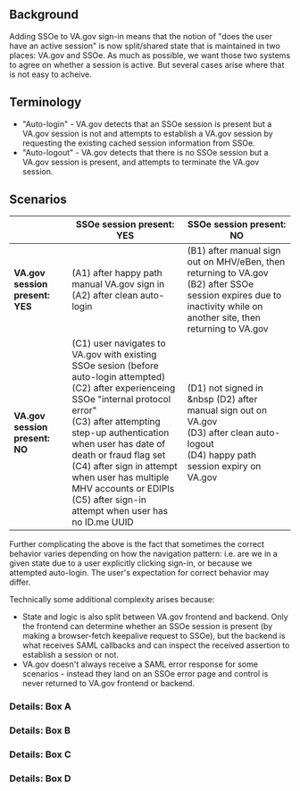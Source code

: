 ## Background
Adding SSOe to VA.gov sign-in means that the notion of "does the user have an active session" is now split/shared state that is maintained in two places: VA.gov and SSOe. As much as possible, we want those two systems to agree on whether a session is active. But several cases arise where that is not easy to acheive.

## Terminology
* "Auto-login" - VA.gov detects that an SSOe session is present but a VA.gov session is not and attempts to establish a VA.gov session by requesting the existing cached session information from SSOe.
* "Auto-logout" - VA.gov detects that there is no SSOe session but a VA.gov session is present, and attempts to terminate the VA.gov session.

## Scenarios

| | SSOe session present: YES | SSOe session present: NO |
| --- | --- | --- |
| **VA.gov session present: YES** | (A1) after happy path manual VA.gov sign in<br/>(A2) after clean auto-login | (B1) after manual sign out on MHV/eBen, then returning to VA.gov<br/>(B2) after SSOe session expires due to inactivity while on another site, then returning to VA.gov | 
| **VA.gov session present: NO** | (C1) user navigates to VA.gov with existing SSOe sesion (before auto-login attempted)<br/> (C2) after experienceing SSOe "internal protocol error"<br/>(C3) after attempting step-up authentication when user has date of death or fraud flag set<br/>(C4) after sign in attempt when user has multiple MHV accounts or EDIPIs<br/>(C5) after sign-in attempt when user has no ID.me UUID | (D1) not signed in<br/>&nbsp (D2) after manual sign out on VA.gov<br/>(D3) after clean auto-logout<br/>(D4) happy path session expiry on VA.gov|

Further complicating the above is the fact that sometimes the correct behavior varies depending on how the navigation pattern: i.e. are we in a given state due to a user explicitly clicking sign-in, or because we attempted auto-login. The user's expectation for correct behavior may differ. 

Technically some additional complexity arises because:
* State and logic is also split between VA.gov frontend and backend. Only the frontend can determine whether an SSOe session is present (by making a browser-fetch keepalive request to SSOe), but the backend is what receives SAML callbacks and can inspect the received assertion to establish a session or not.
*  VA.gov doesn't always receive a SAML error response for some scenarios - instead they land on an SSOe error page and control is never returned to VA.gov frontend or backend. 

### Details: Box A


### Details: Box B

### Details: Box C

### Details: Box D
